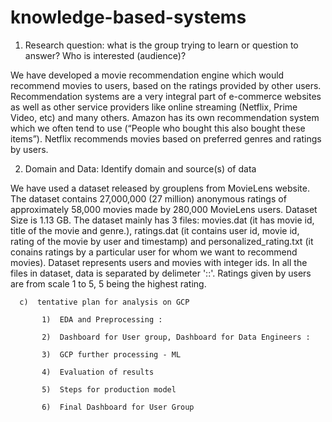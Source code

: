 # knowledge-based-systems
1)  Research question: what is the group trying to learn or question to answer? Who is interested (audience)?

We have developed a movie recommendation engine which would recommend movies to users, based on the ratings provided by other users.       
Recommendation systems are a very integral part of e-commerce websites as well as other service providers like online streaming (Netflix, Prime Video, etc) and many others.
Amazon has its own recommendation system which we often tend to use (“People who bought this also bought these items”). Netflix recommends movies based on preferred genres and ratings by users. 

2)  Domain and Data: Identify domain and source(s) of data
  
We have used a dataset released by grouplens from MovieLens website. The dataset contains 27,000,000 (27 million) anonymous ratings  of approximately 58,000 movies made by 280,000 MovieLens users.
Dataset Size is 1.13 GB. The dataset mainly has 3 files: movies.dat (it has movie id, title of the movie and genre.), ratings.dat (it contains user id, movie id, rating of the movie by user and timestamp) and personalized_rating.txt (it conains ratings by a particular user for whom we want to recommend movies). Dataset represents users and movies with integer ids. In all the files in dataset, data is separated by delimeter '::'. Ratings given by           users are from scale 1 to 5, 5 being the highest rating.

      
      c)  tentative plan for analysis on GCP

           1)  EDA and Preprocessing : 
           
           2)  Dashboard for User group, Dashboard for Data Engineers :

           3)  GCP further processing - ML

           4)  Evaluation of results

           5)  Steps for production model

           6)  Final Dashboard for User Group

